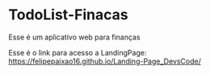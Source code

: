 # TodoList-Finacas
 Esse é um aplicativo web para finanças


Esse é o link para acesso a LandingPage: https://felipepaixao16.github.io/Landing-Page_DevsCode/
